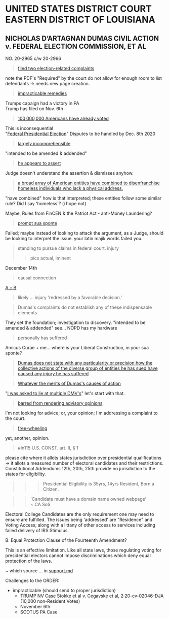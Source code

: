 # UNITED STATES DISTRICT COURT EASTERN DISTRICT OF LOUISIANA

## NICHOLAS D’ARTAGNAN DUMAS CIVIL ACTION v. FEDERAL ELECTION COMMISSION, ET AL

NO. 20-2965 c/w 20-2966

>[filed two election-related complaints](https://github.com/ActionProjects/Actions/blame/main/actions/pages/theSuits/filed/Federal/case2.20-cv-029565-MLCF-DPC/order.md#L21)

note the PDF's "Required" by the court do not allow for enough room to list defendants -> needs new page creation.

> [impracticable remedies](https://github.com/ActionProjects/Actions/blame/main/actions/pages/theSuits/filed/Federal/case2.20-cv-029565-MLCF-DPC/order.md#L23)
> 
Trumps capaign had a victory in PA  
Trump has filed on Nov. 6th

> [100,000,000 Americans have already voted](https://github.com/ActionProjects/Actions/blame/main/actions/pages/theSuits/filed/Federal/case2.20-cv-029565-MLCF-DPC/order.md#L27)

This is inconsequential  
"[Federal Presidential Election](https://github.com/ActionProjects/Actions/blame/a6dc8f6e71e03f20fdf6d3a973fa07d0b280b491/actions/pages/theSuits/Complaints/masterComplaint.md#L38)" Disputes to be handled by Dec. 8th 2020
<!--+todo#todo -cite pics of vote#'s/area-->

> [largely incomprehensible](https://github.com/ActionProjects/Actions/blame/main/actions/pages/theSuits/filed/Federal/case2.20-cv-029565-MLCF-DPC/order.md#L31)

"intended to be amended & addended"

> [he appears to assert](https://github.com/ActionProjects/Actions/blame/main/actions/pages/theSuits/filed/Federal/case2.20-cv-029565-MLCF-DPC/order.md#L33)

Judge doesn't understand the assertion & dismisses anyhow.

> [a broad array of American entities have combined to disenfranchise homeless individuals who lack a physical address.](https://github.com/ActionProjects/Actions/blame/main/actions/pages/theSuits/filed/Federal/case2.20-cv-029565-MLCF-DPC/order.md#L33-59)

"have combined" how is that interpreted; these entities follow some similar rule? Did I say 'homeless'? (i hope not)

Maybe, Rules from FinCEN & the Patriot Act - anti-Money Laundering?

> [prompt sua sponte](https://github.com/ActionProjects/Actions/blame/main/actions/pages/theSuits/filed/Federal/case2.20-cv-029565-MLCF-DPC/order.md#L61 "In law, sua sponte or suo motu describes an act of authority taken without formal prompting from another party. The term is usually applied to actions by a judge taken without a prior motion or request from the parties. The form nostra sponte is sometimes used by the court itself, when the action is taken by a multi-member court, such as an appellate court, rather than by a single judge. While usually applied to actions of a court, the term may reasonably be applied to actions by government agencies and individuals acting in official capacity. One situation in which a party might encourage a judge to move sua sponte occurs when that party is preserving a special appearance, and therefore cannot make motions on its own behalf without making a general appearance. https://en.wikipedia.org/wiki/Sua_sponte")

Failed; maybe instead of looking to attack the argument, as a Judge, should be looking to interpret the issue. your latin majik words failed you.

> standing to pursue claims in federal court. <!-- translation issue w/ standing to sue v. standing to pursue LN#'s & .pdf check-->
> injury
> > pics
> actual, iminent

December 14th
> causal connection

[A :: B](https://en.wikipedia.org/wiki/List_of_logic_symbols "getting there")
> likely ... injury 'redressed by a favorable decision.'
> >

> Dumas's complaints do not establish any of these indispensable elements

They set the foundation; investigation to discovery.
"intended to be amended & addended" see... NOPD has my hardware

> personally has suffered

Amicus Curae + me... where is your Liberal Construction, in your sua sponte?

> [Dumas does not state with any particularity or precision how the collective actions of the diverse group of entities he has sued have caused any injury he has suffered](https://github.com/ActionProjects/Actions/blame/main/actions/pages/theSuits/filed/Federal/case2.20-cv-029565-MLCF-DPC/order.md#L145-153)

<!-- Responding to this order is a waste of time for someone who isn't giving attention anyhow. The appearance of judicial diligence, through the copy pasting of some rulings, most likely from a legal understudy, is largely a display of ignorance of the issue; and, highlights the failure to check the link posted for reference. The Judges OPINIONS slip through the wording used; making clear a posture. -->

> [Whatever the merits of Dumas's causes of action](https://github.com/ActionProjects/Actions/blame/main/actions/pages/theSuits/filed/Federal/case2.20-cv-029565-MLCF-DPC/order.md#L167)
<!-- > > the Merits are to be investigated in this court. -->
"[I was asked to lie at multiple DMV's](https://github.com/ActionProjects/Actions/blame/a6dc8f6e71e03f20fdf6d3a973fa07d0b280b491/actions/pages/theSuits/Complaints/masterComplaint.md#L43)" let's start with that.

> [barred from rendering advisory opinions](https://github.com/ActionProjects/Actions/blame/main/actions/pages/theSuits/filed/Federal/case2.20-cv-029565-MLCF-DPC/order.md#L169)

I'm not looking for advice; or, your opinion; I'm addressing a complaint to the court.

> [free-wheeling](https://github.com/ActionProjects/Actions/blame/main/actions/pages/theSuits/filed/Federal/case2.20-cv-029565-MLCF-DPC/order.md#L171)

yet, another, opinion.

> #ln115 U.S. CONST. art. II, § 1

please cite where it allots states jurisdiction over presidential qualifications  
-> it allots a measured number of electoral candidates and their restrictions.  
Constitutional Addendums 12th, 20th, 25th provide no jurisdiction to the states for eligibility.
> > > Presidential Eligibility is 35yrs, 14yrs Resident, Born a Citizen.
<!-- > > wtf are you thinking the states can restrict that? -->
> > 'Candidate must have a domain name owned webpage' <!--... *really, it's type of lease anyhow from the CANN*-->  
~ CA SoS

Electoral College Candidates are the only requirement one may need to ensure are fulfilled. The issues being 'addressed' are "Residence" and Voting Access; along with a littany of other access to services including failed delivery of IRS Stimulus.

<!-- 
it's more important you able to interpret me; than I you.

the duty upon the court is to establish communicative grounds via translations and comprehension of the truths before it.

the blatant omissions from the Order show a true disregard for the premise of a court in the first place.

The strictly one sided; narrowly scoped view, is in defense of ignorance; rather than seeking the questions before it.

The
-->

B. Equal Protection Clause of the Fourteenth Amendment?

This is an effective limitation. Like all state laws, those regulating voting for presidential electors cannot impose discriminations which deny equal protection of the laws.

~ which source ... in [support.md](/actions/pages/theSuits/Complaints/Presidential_Campaign/Support.md)

Challenges to the ORDER:
- impracticable (should send to proper jurisdiction)
  - TRUMP NV Case Stokke et al v. Cegavske et al, 2:20-cv-02046-DJA (10,000 non-Resident Votes)
  - November 6th
  - SCOTUS PA Case 

<!--made this a while back; thought I had more things to remove, hadn't committed it for nearly a week?. may continue it as a working document for the 'appeal'-->

